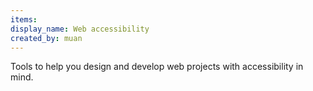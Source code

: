 ```yaml
---
items:
display_name: Web accessibility
created_by: muan
---
```

Tools to help you design and develop web projects with accessibility in mind.
